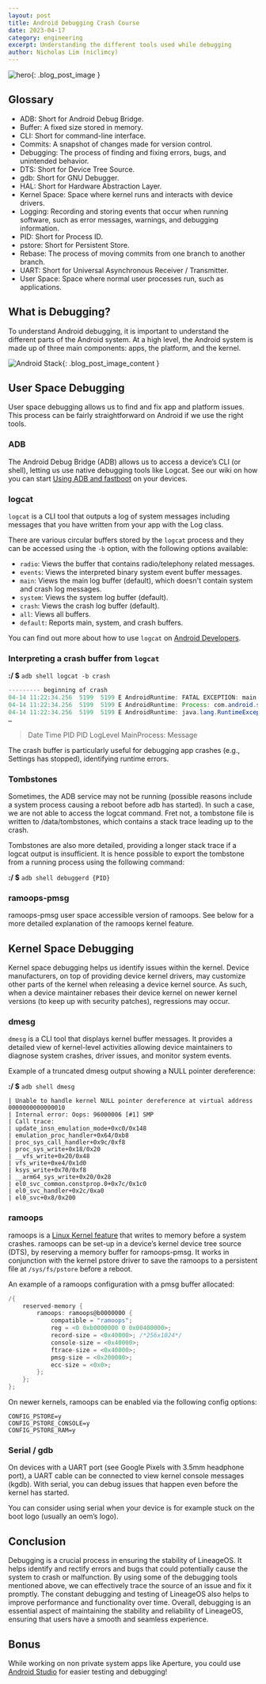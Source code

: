 ```yaml
---
layout: post
title: Android Debugging Crash Course
date: 2023-04-17
category: engineering
excerpt: Understanding the different tools used while debugging
author: Nicholas Lim (niclimcy)
---
```


![hero]({{site.baseurl}}/images/engineering/hero-debugging.png){: .blog_post_image }

## Glossary
* ADB: Short for Android Debug Bridge.
* Buffer: A fixed size stored in memory.
* CLI: Short for command-line interface.
* Commits: A snapshot of changes made for version control.
* Debugging: The process of finding and fixing errors, bugs, and unintended behavior.
* DTS: Short for Device Tree Source.
* gdb: Short for GNU Debugger.
* HAL: Short for Hardware Abstraction Layer.
* Kernel Space: Space where kernel runs and interacts with device drivers.
* Logging: Recording and storing events that occur when running software, such as error messages, warnings, and debugging information.
* PID: Short for Process ID.
* pstore: Short for Persistent Store.
* Rebase: The process of moving commits from one branch to another branch.
* UART: Short for Universal Asynchronous Receiver / Transmitter.
* User Space: Space where normal user processes run, such as applications.

## What is Debugging?
To understand Android debugging, it is important to understand the different parts of the Android system. At a high level, the Android system is made up of three main components: apps, the platform, and the kernel.

![Android Stack]({{site.baseurl}}/images/engineering/android_stack.png){: .blog_post_image_content }

## User Space Debugging
User space debugging allows us to find and fix app and platform issues. This process can be fairly straightforward on Android if we use the right tools.

### ADB
The Android Debug Bridge (ADB) allows us to access a device’s CLI (or shell), letting us use native debugging tools like Logcat. See our wiki on how you can start [Using ADB and fastboot](https://wiki.lineageos.org/adb_fastboot_guide) on your devices.

### logcat
`logcat` is a CLI tool that outputs a log of system messages including messages that you have written from your app with the Log class.

There are various circular buffers stored by the `logcat` process and they can be accessed using the `-b` option, with the following options available:

  * `radio`: Views the buffer that contains radio/telephony related messages.
  * `events`: Views the interpreted binary system event buffer messages.
  * `main`: Views the main log buffer (default), which doesn't contain system and crash log messages.
  * `system`: Views the system log buffer (default).
  * `crash`: Views the crash log buffer (default).
  * `all`: Views all buffers.
  * `default`: Reports main, system, and crash buffers.

You can find out more about how to use `logcat` on [Android Developers](https://developer.android.com/tools/logcat).

### Interpreting a crash buffer from `logcat`
**:/ $** `adb shell logcat -b crash`

  ```java
  --------- beginning of crash
  04-14 11:22:34.256  5199  5199 E AndroidRuntime: FATAL EXCEPTION: main
  04-14 11:22:34.256  5199  5199 E AndroidRuntime: Process: com.android.settings, PID: 5199
  04-14 11:22:34.256  5199  5199 E AndroidRuntime: java.lang.RuntimeException: Unable to resume activity {com.android.settings/com.android.settings.SubSettings}: java.lang.ArrayIndexOutOfBoundsException: length=7; index=7
  …
  ```

> Date Time PID PID LogLevel MainProcess: Message

The crash buffer is particularly useful for debugging app crashes (e.g., Settings has stopped), identifying runtime errors.

### Tombstones
Sometimes, the ADB service may not be running (possible reasons include a system process causing a reboot before adb has started). In such a case, we are not able to access the logcat command. Fret not, a tombstone file is written to /data/tombstones, which contains a stack trace leading up to the crash.

Tombstones are also more detailed, providing a longer stack trace if a logcat output is insufficient. It is hence possible to export the tombstone from a running process using the following command:

  **:/ $** `adb shell debuggerd {PID}`

### ramoops-pmsg
ramoops-pmsg user space accessible version of ramoops. See below for a more detailed explanation of the ramoops kernel feature.

## Kernel Space Debugging
Kernel space debugging helps us identify issues within the kernel. Device manufacturers, on top of providing device kernel drivers, may customize other parts of the kernel when releasing a device kernel source. As such, when a device maintainer rebases their device kernel on newer kernel versions (to keep up with security patches), regressions may occur.

### dmesg
`dmesg` is a CLI tool that displays kernel buffer messages. It provides a detailed view of kernel-level activities allowing device maintainers to diagnose system crashes, driver issues, and monitor system events.

Example of a truncated dmesg output showing a NULL pointer dereference:

  **:/ $** `adb shell dmesg`

  ```log
  | Unable to handle kernel NULL pointer dereference at virtual address 0000000000000010
  | Internal error: Oops: 96000006 [#1] SMP
  | Call trace:
  | update_insn_emulation_mode+0xc0/0x148
  | emulation_proc_handler+0x64/0xb8
  | proc_sys_call_handler+0x9c/0xf8
  | proc_sys_write+0x18/0x20
  | __vfs_write+0x20/0x48
  | vfs_write+0xe4/0x1d0
  | ksys_write+0x70/0xf8
  | __arm64_sys_write+0x20/0x28
  | el0_svc_common.constprop.0+0x7c/0x1c0
  | el0_svc_handler+0x2c/0xa0
  | el0_svc+0x8/0x200
  ```

### ramoops
ramoops is a [Linux Kernel feature](https://www.kernel.org/doc/html/next/admin-guide/ramoops.html) that writes to memory before a system crashes. ramoops can be set-up in a device’s kernel device tree source (DTS), by reserving a memory buffer for ramoops-pmsg. It works in conjunction with the kernel pstore driver to save the ramoops to a persistent file at `/sys/fs/pstore` before a reboot.

An example of a ramoops configuration with a pmsg buffer allocated:

  ```C
  /{
      reserved-memory {
          ramoops: ramoops@b0000000 {
              compatible = "ramoops";
              reg = <0 0xb0000000 0 0x00400000>;
              record-size = <0x40000>; /*256x1024*/
              console-size = <0x40000>;
              ftrace-size = <0x40000>;
              pmsg-size = <0x200000>;
              ecc-size = <0x0>;
          };
      };
  };
  ```

On newer kernels, ramoops can be enabled via the following config options:

  ```
  CONFIG_PSTORE=y
  CONFIG_PSTORE_CONSOLE=y
  CONFIG_PSTORE_RAM=y
  ```

### Serial / gdb
On devices with a UART port (see Google Pixels with 3.5mm headphone port), a UART cable can be connected to view kernel console messages (kgdb). With serial, you can debug issues that happen even before the kernel has started.

You can consider using serial when your device is for example stuck on the boot logo (usually an oem’s logo).

## Conclusion
Debugging is a crucial process in ensuring the stability of LineageOS. It helps identify and rectify errors and bugs that could potentially cause the system to crash or malfunction. By using some of the debugging tools mentioned above, we can effectively trace the source of an issue and fix it promptly. The constant debugging and testing of LineageOS also helps to improve performance and functionality over time. Overall, debugging is an essential aspect of maintaining the stability and reliability of LineageOS, ensuring that users have a smooth and seamless experience.

## Bonus
While working on non private system apps like Aperture, you could use [Android Studio](https://developer.android.com/studio) for easier testing and debugging!
